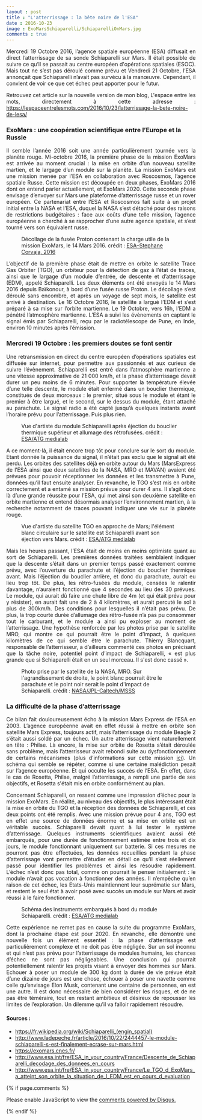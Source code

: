 ```yaml
---
layout : post
title : "L'atterrissage : la bête noire de l'ESA"
date : 2016-10-23
image : ExoMarsSchiaparelli/SchiaparelliOnMars.jpg
comments : true
---
```


<p class="intro" style="text-align: justify;"><span class="dropcap">M</span>ercredi 19 Octobre 2016, l’agence spatiale européenne (ESA) diffusait en direct l’atterrissage de sa sonde Schiaparelli sur Mars. Il était possible de suivre ce qu’il se passait au centre européen d'opérations spatiales (ESOC). Mais tout ne s’est pas déroulé comme prévu et Vendredi 21 Octobre, l’ESA annonçait que Schiaparelli n’avait pas survécu à la manœuvre. Cependant, il convient de voir ce que cet échec peut apporter pour le futur.</p>

<p style="text-align: justify;"> Retrouvez cet article sur la nouvelle version de mon blog, L'espace entre les mots, directement à cette adresse : <a href="https://lespaceentrelesmots.com/2016/10/23/latterrissage-la-bete-noire-de-lesa/">https://lespaceentrelesmots.com/2016/10/23/latterrissage-la-bete-noire-de-lesa/</a> </p>


### ExoMars : une coopération scientifique entre l’Europe et la Russie

<p style="text-align: justify;">Il semble l’année 2016 soit une année particulièrement tournée vers la planète rouge. Mi-octobre 2016, la première phase de la mission ExoMars est arrivée au moment crucial : la mise en orbite d’un nouveau satellite martien, et le largage d’un module sur la planète. La mission ExoMars est une mission menée par l’ESA en collaboration avec Roscosmos, l’agence spatiale Russe. Cette mission est découpée en deux phases, ExoMars 2016 dont on entend parler actuellement, et ExoMars 2020. Cette seconde phase envisage d’envoyer sur Mars une plateforme d’atterrissage russe et un rover européen. Ce partenariat entre l’ESA et Roscosmos fait suite à un projet initial entre la NASA et l’ESA, duquel la NASA s’est détaché pour des raisons de restrictions budgétaires : face aux coûts d’une telle mission, l’agence européenne a cherché à se rapprocher d’une autre agence spatiale, et s’est tourné vers son équivalent russe.</p>

<figure>
	<img src="{{ '/assets/img/ExoMarsSchiaparelli/Proton.jpg' | prepend: site.baseurl }}" alt=""> 
	<figcaption>Décollage de la fusée Proton contenant la charge utile de la mission ExoMars, le 14 Mars 2016. crédit : <a href="http://www.esa.int/spaceinimages/Images/2016/03/ExoMars_2016_liftoff51">ESA–Stephane Corvaja, 2016</a></figcaption>
</figure>

<p style="text-align: justify;">L’objectif de la première phase était de mettre en orbite le satellite Trace Gas Orbiter (TGO), un orbiteur pour la détection de gaz à l’état de traces, ainsi que le largage d’un module d’entrée, de descente et d’atterrissage (EDM), appelé Schiaparelli. Les deux éléments ont été envoyés le 14 Mars 2016 depuis Baïkonour, à bord d’une fusée russe Proton. Le décollage s’est déroulé sans encombre, et après un voyage de sept mois, le satellite est arrivé à destination. Le 16 Octobre 2016, le satellite a largué l’EDM et s’est préparé à sa mise sur l’orbite martienne. Le 19 Octobre, vers 16h, l’EDM a pénétré l’atmosphère martienne. L’ESA a suivi les évènements en captant le signal émis par Schiaparelli, reçu par le radiotélescope de Pune, en Inde, environ 10 minutes après l’émission.</p>

### Mercredi 19 Octobre : les premiers doutes se font sentir

<p style="text-align: justify;">Une retransmission en direct du centre européen d’opérations spatiales est diffusée sur internet, pour permettre aux passionnés et aux curieux de suivre l’évènement. Schiaparelli est entré dans l’atmosphère martienne a une vitesse approximative de 21 000 km/h, et la phase d’atterrissage devait durer un peu moins de 6 minutes. Pour supporter la température élevée d’une telle descente, le module était enfermé dans un bouclier thermique, constitués de deux morceaux : le premier, situé sous le module et étant le premier à être largué, et le second, sur le dessus du module, étant attaché au parachute. Le signal radio a été capté jusqu’à quelques instants avant l’horaire prévu pour l’atterrissage. Puis plus rien.</p>

<figure>
	<img src="{{ '/assets/img/ExoMarsSchiaparelli/SchiaparelliParachute.jpg' | prepend: site.baseurl }}" alt=""> 
	<figcaption>Vue d'artiste du module Schiaparelli après éjection du bouclier thermique supérieur et allumage des rétrofusées. crédit : <a href="http://www.esa.int/spaceinimages/Images/2016/07/Schiaparelli_with_thrusters_on">ESA/ATG medialab</a></figcaption>
</figure>

<p style="text-align: justify;">A ce moment-là, il était encore trop tôt pour conclure sur le sort du module. Etant donnée la puissance du signal, il n’était pas exclu que le signal ait été perdu. Les orbites des satellites déjà en orbite autour du Mars (MarsExpress de l’ESA ainsi que deux satellites de la NASA, MRO et MAVAN) avaient été prévues pour pouvoir réceptionner les données et les transmettre à Pune, données qu’il faut ensuite analyser. En revanche, le TGO s’est mis en orbite correctement et a entamé sa mission prévue pour durer 4 ans. Il s’agit donc là d’une grande réussite pour l’ESA, qui met ainsi son deuxième satellite en orbite martienne et entend désormais analyser l’environnement martien, à la recherche notamment de traces pouvant indiquer une vie sur la planète rouge.</p>

<figure>
	<img src="{{ '/assets/img/ExoMarsSchiaparelli/ExoMarsTGO.jpg' | prepend: site.baseurl }}" alt=""> 
	<figcaption>Vue d'artiste du satellite TGO en approche de Mars; l'élément blanc circulaire sur le satellite est Schiaparelli avant son éjection vers Mars. crédit : <a href="http://www.esa.int/spaceinimages/Images/2016/05/ExoMars_approaching_Mars">ESA/ATG medialab</a></figcaption>
</figure>

<p style="text-align: justify;">Mais les heures passant, l’ESA était de moins en moins optimiste quant au sort de Schiaparelli. Les premières données traitées semblaient indiquer que la descente s’était dans un premier temps passé exactement comme prévu, avec l’ouverture du parachute et l’éjection du bouclier thermique avant. Mais l’éjection du bouclier arrière, et donc du parachute, aurait eu lieu trop tôt. De plus, les rétro-fusées du module, censées le ralentir davantage, n’auraient fonctionné que 4 secondes au lieu des 30 prévues. Le module, qui aurait dû faire une chute libre de 4m (et qui était prévu pour y résister), en aurait fait une de 2 à 4 kilomètres, et aurait percuté le sol à plus de 300km/h. Des conditions pour lesquelles il n’était pas prévu. De plus, la trop courte durée d’allumage des rétro-fusée n’a pas pu consommer tout le carburant, et le module a ainsi pu exploser au moment de l’atterrissage. Une hypothèse renforcée par les photos prise par le satellite MRO, qui montre ce qui pourrait être le point d’impact, à quelques kilomètres de ce qui semble être le parachute. Thierry Blancquart, responsable de l’atterrisseur, a d’ailleurs commenté ces photos en précisant que la tâche noire, potentiel point d’impact de Schiaparelli,  « est plus grande que si Schiaparelli était en un seul morceau. Il s'est donc cassé ».</p>

<figure>
	<img src="{{ '/assets/img/ExoMarsSchiaparelli/MROSchiaparelli.jpg' | prepend: site.baseurl }}" alt=""> 
	<figcaption>Photo prise par le satellite de la NASA, MRO. Sur l'agrandissement de droite, le point blanc pourrait être le parachute et le point noir serait le point d'impact de Schiaparelli. crédit : <a href="http://www.esa.int/spaceinimages/Images/2016/10/MRO_image_of_Schiaparelli_after">NASA/JPL-Caltech/MSSS</a></figcaption>
</figure>

### La difficulté de la phase d’atterrissage

<p style="text-align: justify;">Ce bilan fait douloureusement écho à la mission Mars Express de l’ESA en 2003. L’agence européenne avait en effet réussi à mettre en orbite son satellite Mars Express, toujours actif, mais l’atterrissage du module Beagle 2 s’était aussi soldé par un échec. Un autre atterrissage vient naturellement en tête : Philae. Là encore, la mise sur orbite de Rosetta s’était déroulée sans problème, mais l’atterrisseur avait rebondi suite au dysfonctionnement de certains mécanismes (plus d’informations sur cette mission <a href="http://www.charlesgabouleaud.fr/blog/Rosetta-30-ans/">ici</a>). Un schéma qui semble se répéter, comme si une certaine malédiction pesait sur l’agence européenne. Et qui occulte les succès de l’ESA. En effet, dans le cas de Rosetta, Philae, malgré l’atterrissage, a rempli une partie de ses objectifs, et Rosetta s'était mis en orbite conformément au plan.</p>

<p style="text-align: justify;">Concernant Schiaparelli, on ressent comme une impression d’échec pour la mission ExoMars. En réalité, au niveau des objectifs, le plus intéressant était la mise en orbite du TGO et la réception des données de Schiaparelli, et ces deux points ont été remplis. Avec une mission prévue pour 4 ans, TGO est en effet une source de données énorme et sa mise en orbite est un véritable succès. Schiaparelli devait quant à lui tester le système d’atterrissage. Quelques instruments scientifiques avaient aussi été embarqués, pour une durée de fonctionnement estimée entre trois et dix jours, le module fonctionnant uniquement sur batterie. Si ces mesures ne pourront pas être effectuées, les données recueillies pendant la phase d’atterrissage vont permettre d’étudier en détail ce qu’il s’est réellement passé pour identifier les problèmes et ainsi les résoudre rapidement. L’échec n’est donc pas total, comme on pourrait le penser initialement : le module n’avait pas vocation à fonctionner des années. Il n’empêche qu’en raison de cet échec, les Etats-Unis maintiennent leur suprématie sur Mars, et restent le seul état à avoir posé avec succès un module sur Mars et avoir réussi à le faire fonctionner.</p>

<figure>
	<img src="{{ '/assets/img/ExoMarsSchiaparelli/SchiaparelliInterior.jpg' | prepend: site.baseurl }}" alt=""> 
	<figcaption>Schéma des instruments embarqués à bord du module Schiaparelli. crédit : <a href="http://www.esa.int/spaceinimages/Images/2015/11/Schiaparelli_interior">ESA/ATG medialab</a></figcaption>
</figure>

<p style="text-align: justify;">Cette expérience ne remet pas en cause la suite du programme ExoMars, dont la prochaine étape est pour 2020. En revanche, elle démontre une nouvelle fois un élément essentiel : la phase d’atterrissage est particulièrement complexe et ne doit pas être négligée. Sur un sol inconnu et qui n’est pas prévu pour l’atterrissage de modules humains, les chances d’échec ne sont pas négligeables. Une conclusion qui pourrait potentiellement ralentir les projets visant à envoyer des hommes sur Mars. Echouer à poser un module de 300 kg dont la durée de vie prévue était d’une dizaine de jours est une chose, échouer à poser une navette comme celle qu’envisage Elon Musk, contenant une centaine de personnes, en est une autre. Il est donc nécessaire de bien considérer les risques, et de ne pas être téméraire, tout en restant ambitieux et désireux de repousser les limites de l’exploration. Un dilemme qu’il va falloir rapidement résoudre.</p>

#### Sources :

* <a href="https://fr.wikipedia.org/wiki/Schiaparelli_(engin_spatial)">https://fr.wikipedia.org/wiki/Schiaparelli_(engin_spatial)</a>
* <a href="http://www.ladepeche.fr/article/2016/10/22/2444457-le-module-schiaparelli-s-est-finalement-ecrase-sur-mars.html">http://www.ladepeche.fr/article/2016/10/22/2444457-le-module-schiaparelli-s-est-finalement-ecrase-sur-mars.html</a>
* <a href="https://exomars.cnes.fr/">https://exomars.cnes.fr/</a>
* <a href="http://www.esa.int/fre/ESA_in_your_country/France/Descente_de_Schiaparelli_decodage_des_donnees_en_cours">http://www.esa.int/fre/ESA_in_your_country/France/Descente_de_Schiaparelli_decodage_des_donnees_en_cours</a>
* <a href="http://www.esa.int/fre/ESA_in_your_country/France/Le_TGO_d_ExoMars_a_atteint_son_orbite_la_situation_de_l_EDM_est_en_cours_d_evaluation">http://www.esa.int/fre/ESA_in_your_country/France/Le_TGO_d_ExoMars_a_atteint_son_orbite_la_situation_de_l_EDM_est_en_cours_d_evaluation</a>



{% if page.comments %}
<div id="disqus_thread"></div>
<script>

/**
 *  RECOMMENDED CONFIGURATION VARIABLES: EDIT AND UNCOMMENT THE SECTION BELOW TO INSERT DYNAMIC VALUES FROM YOUR PLATFORM OR CMS.
 *  LEARN WHY DEFINING THESE VARIABLES IS IMPORTANT: https://disqus.com/admin/universalcode/#configuration-variables */
/*
var disqus_config = function () {
    this.page.url = http://www.charlesgabouleaud.fr/blog/Atterrissage-bete-noire-ESA/;  // Replace PAGE_URL with your page's canonical URL variable
    this.page.identifier = PAGE_IDENTIFIER; // Replace PAGE_IDENTIFIER with your page's unique identifier variable
};
*/
(function() { // DON'T EDIT BELOW THIS LINE
    var d = document, s = d.createElement('script');
    s.src = '//charlesgabouleaud-fr.disqus.com/embed.js';
    s.setAttribute('data-timestamp', +new Date());
    (d.head || d.body).appendChild(s);
})();
</script>
<noscript>Please enable JavaScript to view the <a href="https://disqus.com/?ref_noscript">comments powered by Disqus.</a></noscript>
                                    
{% endif %}
